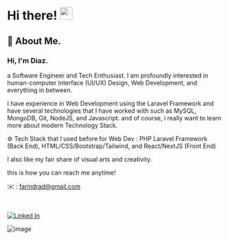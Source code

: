 # Hi there! <img src="https://media.giphy.com/media/hvRJCLFzcasrR4ia7z/giphy.gif" width="29px" height="29px">

## 🚀 About Me.

### Hi, I'm Diaz.

a Software Engineer and Tech Enthusiast. I am profoundly interested in human-computer interface (UI/UX) Design, Web Development, and everything in between.

I have experience in Web Development using the Laravel Framework and have several technologies that I have worked with such as MySQL, MongoDB, Git, NodeJS, and Javascript. and of course, i really want to learn more about modern Technology Stack.

⚙️ Tech Stack that I used before for Web Dev :
PHP Laravel Framework (Back End), HTML/CSS/Bootstrap/Tailwind, and React/NextJS (Front End)

I also like my fair share of visual arts and creativity.

this is how you can reach me anytime!

✉️ : farindrad@gmail.com

<br>

[![Linked In](https://img.shields.io/badge/LinkedIn-0A66C2?style=for-the-badge&logo=LinkedIn&logoColor=white)](https://www.linkedin.com/in/farindradiaz)

![image](https://github.com/DiazFarindra/DiazFarindra/assets/45393838/3ac69841-ccdc-4514-a072-0d1e524f6d40)
